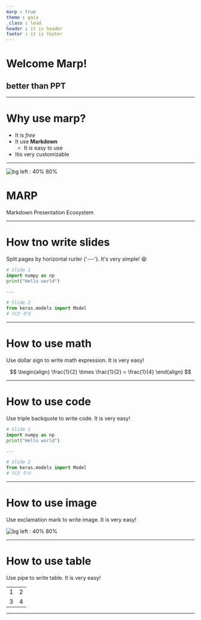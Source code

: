 ```yaml
---
marp : true
theme : gaia
_class : lead
header : it is header
footer : it is footer
---
```

# Welcome Marp!
## better than PPT
---
# Why use marp?
* It is _free_
* It use **Markdown**
    * It is easy to use
* Itis very customizable
---
![bg left : 40% 80%](https://play-lh.googleusercontent.com/PCpXdqvUWfCW1mXhH1Y_98yBpgsWxuTSTofy3NGMo9yBTATDyzVkqU580bfSln50bFU)

#  **MARP**
Markdown
Presentation
Ecosystem

---

# How tno write slides
Split pages by horizontal rurler ('---'). It's very simple! :satisfied:

```python
# Slide 1
import numpy as np
print("Hello world")

---

# Slide 2
from keras.models import Model
# 이건 주석
```

---

# How to use math
Use dollar sign to write math expression. It is very easy!

$$
\begin{align}
\frac{1}{2} \times \frac{1}{2} = \frac{1}{4}
\end{align}
$$


---

# How to use code
Use triple backquote to write code. It is very easy!

```python
# Slide 1
import numpy as np
print("Hello world")

---

# Slide 2
from keras.models import Model
# 이건 주석
```

---

# How to use image
Use exclamation mark to write image. It is very easy!

![bg left : 40% 80%](https://play-lh.googleusercontent.com/PCpXdqvUWfCW1mXhH1Y_98yBpgsWxuTSTofy3NGMo9yBTATDyzVkqU580bfSln50bFU)

---

# How to use table
Use pipe to write table. It is very easy!

|  |  |
|:---:|:---:|
| 1 | 2 |
| 3 | 4 |

---